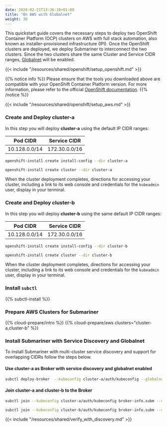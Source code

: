 ```yaml
---
date: 2020-02-21T13:36:18+01:00
title: "On AWS with Globalnet"
weight: 30
---
```


This quickstart guide covers the necessary steps to deploy two OpenShift Container Platform (OCP) clusters on AWS with
full stack automation, also known as installer-provisioned infrastructure (IPI). Once the OpenShift clusters are deployed, we deploy
Submariner to interconnect the two clusters. Since the two clusters share the same Cluster and Service CIDR ranges,
[Globalnet](../../../architecture/globalnet/) will be enabled.

{{< include "/resources/shared/openshift/setup_openshift.md" >}}

{{% notice info %}}
Please ensure that the tools you downloaded above are compatible with your OpenShift Container Platform version. For more information,
please refer to the official [OpenShift documentation](https://docs.openshift.com/container-platform/).
{{% /notice %}}

{{< include "/resources/shared/openshift/setup_aws.md" >}}

### Create and Deploy cluster-a

In this step you will deploy **cluster-a** using the default IP CIDR ranges:

| Pod CIDR     | Service CIDR |
|--------------|--------------|
|10.128.0.0/14 |172.30.0.0/16 |

```bash
openshift-install create install-config --dir cluster-a
```

```bash
openshift-install create cluster --dir cluster-a
```

When the cluster deployment completes, directions for accessing your cluster, including a link to its web console and credentials for the
`kubeadmin` user, display in your terminal.

### Create and Deploy cluster-b

In this step you will deploy **cluster-b** using the same default IP CIDR ranges:

| Pod CIDR     | Service CIDR |
|--------------|--------------|
|10.128.0.0/14 |172.30.0.0/16 |

```bash
openshift-install create install-config --dir cluster-b
```

```bash
openshift-install create cluster --dir cluster-b
```

When the cluster deployment completes, directions for accessing your cluster, including a link to its web console and credentials for the
`kubeadmin` user, display in your terminal.

### Install `subctl`

{{% subctl-install %}}

### Prepare AWS Clusters for Submariner

{{% cloud-prepare/intro %}}
{{% cloud-prepare/aws clusters="cluster-a,cluster-b" %}}

### Install Submariner with Service Discovery and Globalnet

To install Submariner with multi-cluster service discovery and support for overlapping CIDRs follow the steps below.

#### Use cluster-a as Broker with service discovery and globalnet enabled

```bash
subctl deploy-broker  --kubeconfig cluster-a/auth/kubeconfig --globalnet
```

#### Join cluster-a and cluster-b to the Broker

```bash
subctl join --kubeconfig cluster-a/auth/kubeconfig broker-info.subm --clusterid cluster-a
```

```bash
subctl join --kubeconfig cluster-b/auth/kubeconfig broker-info.subm --clusterid cluster-b
```

{{< include "/resources/shared/verify_with_discovery.md" >}}
